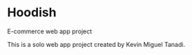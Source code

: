 # Hoodish
E-commerce web app project

This is a solo web app project created by Kevin Miguel Tanadi.
